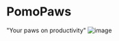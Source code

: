# PomoPaws
<quote>"Your paws on productivity"</quote>
![image](https://github.com/user-attachments/assets/a3555a85-4056-4453-bbf1-f3ee2462247e)
